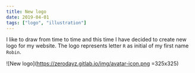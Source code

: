 ```yaml
---
title: New logo
date: 2019-04-01
tags: ["logo", "illustration"]
---
```


I like to draw from time to time and this time I have decided to create new logo for my website.
The logo represents letter `R` as initial of my first name `Robin`.

![New logo](https://zerodayz.gitlab.io/img/avatar-icon.png =325x325)

